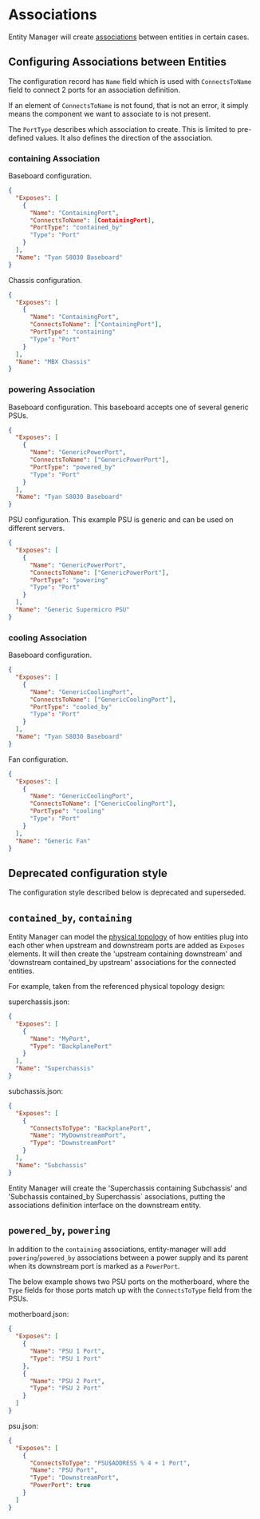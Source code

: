 # Associations

Entity Manager will create [associations][1] between entities in certain cases.

## Configuring Associations between Entities

The configuration record has `Name` field which is used with `ConnectsToName`
field to connect 2 ports for an association definition.

If an element of `ConnectsToName` is not found, that is not an error, it simply
means the component we want to associate to is not present.

The `PortType` describes which association to create. This is limited to
pre-defined values. It also defines the direction of the association.

### containing Association

Baseboard configuration.

```json
{
  "Exposes": [
    {
      "Name": "ContainingPort",
      "ConnectsToName": [ContainingPort],
      "PortType": "contained_by"
      "Type": "Port"
    }
  ],
  "Name": "Tyan S8030 Baseboard"
}
```

Chassis configuration.

```json
{
  "Exposes": [
    {
      "Name": "ContainingPort",
      "ConnectsToName": ["ContainingPort"],
      "PortType": "containing"
      "Type": "Port"
    }
  ],
  "Name": "MBX Chassis"
}
```

### powering Association

Baseboard configuration. This baseboard accepts one of several generic PSUs.

```json
{
  "Exposes": [
    {
      "Name": "GenericPowerPort",
      "ConnectsToName": ["GenericPowerPort"],
      "PortType": "powered_by"
      "Type": "Port"
    }
  ],
  "Name": "Tyan S8030 Baseboard"
}
```

PSU configuration. This example PSU is generic and can be used on different
servers.

```json
{
  "Exposes": [
    {
      "Name": "GenericPowerPort",
      "ConnectsToName": ["GenericPowerPort"],
      "PortType": "powering"
      "Type": "Port"
    }
  ],
  "Name": "Generic Supermicro PSU"
}
```

### cooling Association

Baseboard configuration.

```json
{
  "Exposes": [
    {
      "Name": "GenericCoolingPort",
      "ConnectsToName": ["GenericCoolingPort"],
      "PortType": "cooled_by"
      "Type": "Port"
    }
  ],
  "Name": "Tyan S8030 Baseboard"
}
```

Fan configuration.

```json
{
  "Exposes": [
    {
      "Name": "GenericCoolingPort",
      "ConnectsToName": ["GenericCoolingPort"],
      "PortType": "cooling"
      "Type": "Port"
    }
  ],
  "Name": "Generic Fan"
}
```

## Deprecated configuration style

The configuration style described below is deprecated and superseded.

## `contained_by`, `containing`

Entity Manager can model the [physical topology][2] of how entities plug into
each other when upstream and downstream ports are added as `Exposes` elements.
It will then create the 'upstream containing downstream' and 'downstream
contained_by upstream' associations for the connected entities.

For example, taken from the referenced physical topology design:

superchassis.json:

```json
{
  "Exposes": [
    {
      "Name": "MyPort",
      "Type": "BackplanePort"
    }
  ],
  "Name": "Superchassis"
}
```

subchassis.json:

```json
{
  "Exposes": [
    {
      "ConnectsToType": "BackplanePort",
      "Name": "MyDownstreamPort",
      "Type": "DownstreamPort"
    }
  ],
  "Name": "Subchassis"
}
```

Entity Manager will create the 'Superchassis containing Subchassis' and
'Subchassis contained_by Superchassis` associations, putting the associations
definition interface on the downstream entity.

## `powered_by`, `powering`

In addition to the `containing` associations, entity-manager will add
`powering`/`powered_by` associations between a power supply and its parent when
its downstream port is marked as a `PowerPort`.

The below example shows two PSU ports on the motherboard, where the `Type`
fields for those ports match up with the `ConnectsToType` field from the PSUs.

motherboard.json:

```json
{
  "Exposes": [
    {
      "Name": "PSU 1 Port",
      "Type": "PSU 1 Port"
    },
    {
      "Name": "PSU 2 Port",
      "Type": "PSU 2 Port"
    }
  ]
}
```

psu.json:

```json
{
  "Exposes": [
    {
      "ConnectsToType": "PSU$ADDRESS % 4 + 1 Port",
      "Name": "PSU Port",
      "Type": "DownstreamPort",
      "PowerPort": true
    }
  ]
}
```

[1]:
  https://github.com/openbmc/docs/blob/master/architecture/object-mapper.md#associations
[2]: https://github.com/openbmc/docs/blob/master/designs/physical-topology.md
